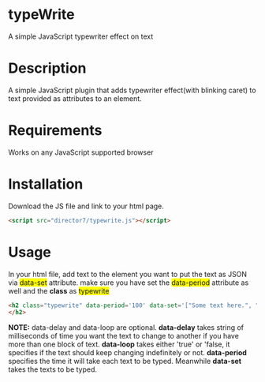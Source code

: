# typeWrite
A simple JavaScript typewriter effect on text

# Description
A simple JavaScript plugin that adds typewriter effect(with blinking caret) to text provided as attributes to an element.

# Requirements
Works on any JavaScript supported browser

# Installation

Download the JS file and link  to your html page.
``` html
<script src="director7/typewrite.js"></script>
```

# Usage
In your html file, add text to the element you want to put the text as JSON via <span style='background:yellow;'>data-set</span> attribute. make sure you have set the <span style='background:yellow;'>data-period</span> attribute as well and the **class** as <span style='background:yellow;'>typewrite</span>
  
``` html
<h2 class="typewrite" data-period='100' data-set='["Some text here.", "Another text here."]', data-loop = 'false' data-delay='3000'>
</h2>
```

**NOTE:** data-delay and data-loop are optional. **data-delay** takes string of milliseconds of time you want the text to change to another if you have more than one block of text. **data-loop** takes either 'true' or 'false, it specifies if the text should keep changing indefinitely or not. **data-period** specifies the time it will take each text to be typed. Meanwhile **data-set** takes the texts to be typed.
